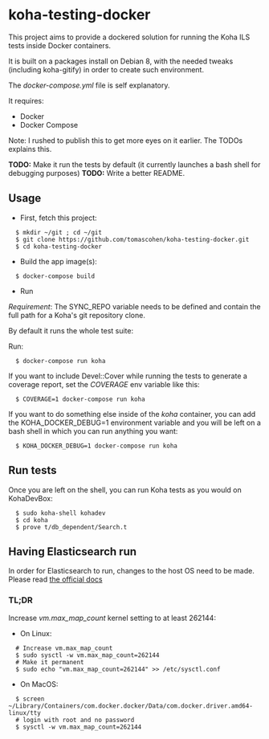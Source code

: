 # koha-testing-docker

This project aims to provide a dockered solution for running the Koha ILS
tests inside Docker containers.

It is built on a packages install on Debian 8, with the needed tweaks (including koha-gitify)
in order to create such environment.

The *docker-compose.yml* file is self explanatory.

It requires:
- Docker
- Docker Compose

Note: I rushed to publish this to get more eyes on it earlier. The TODOs explains this.

**TODO:** Make it run the tests by default (it currently launches a bash shell for debugging purposes)
**TODO:** Write a better README.

## Usage

* First, fetch this project:

```
  $ mkdir ~/git ; cd ~/git
  $ git clone https://github.com/tomascohen/koha-testing-docker.git
  $ cd koha-testing-docker
```

* Build the app image(s):


```
  $ docker-compose build
```

* Run

*Requirement*: The SYNC_REPO variable needs to be defined and contain the full path
for a Koha's git repository clone.

By default it runs the whole test suite:


Run:


```
  $ docker-compose run koha
```

If you want to include Devel::Cover while running the tests to generate a coverage report, set
the _COVERAGE_ env variable like this:

```
  $ COVERAGE=1 docker-compose run koha
```

If you want to do something else inside of the _koha_ container, you can add the KOHA_DOCKER_DEBUG=1
environment variable and you will be left on a bash shell in which you can run anything you want:

```
  $ KOHA_DOCKER_DEBUG=1 docker-compose run koha
```

## Run tests

Once you are left on the shell, you can run Koha tests as you would on KohaDevBox:


```
  $ sudo koha-shell kohadev
  $ cd koha
  $ prove t/db_dependent/Search.t
```


## Having Elasticsearch run

In order for Elasticsearch to run, changes to the host OS need to be made. Please read
[the official docs](https://www.elastic.co/guide/en/elasticsearch/reference/current/docker.html#docker-cli-run-prod-mode)

### TL;DR
Increase *vm.max_map_count* kernel setting to at least 262144:

* On Linux:
```
  # Increase vm.max_map_count
  $ sudo sysctl -w vm.max_map_count=262144
  # Make it permanent
  $ sudo echo "vm.max_map_count=262144" >> /etc/sysctl.conf

```

* On MacOS:
```
  $ screen ~/Library/Containers/com.docker.docker/Data/com.docker.driver.amd64-linux/tty
  # login with root and no password
  $ sysctl -w vm.max_map_count=262144
```


